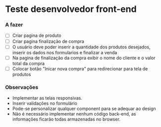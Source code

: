 # Teste desenvolvedor front-end

### A fazer
 - [ ] Criar pagina de produto
 - [ ] Criar pagina finalização de compra
 - [ ] O usuário deve poder inserir a quantidade dos produtos desejados, inserir os dados nos formularios e finalizar a venda
 - [ ] Na pagina de finalização da compra exibir o nome do cliente e o valor total da compra
 - [ ] Colocar botão "Inicar nova compra" para redirecionar para tela de produtos

### Observações
 - Implementar as telas responsivas.
 - Inserir validações no formulário
 - Pode-se personalizar qualquer component para se adequar ao design
 - Não é necessário implementar nenhum código back-end, as informações ficarão todas armazenadas no browser.